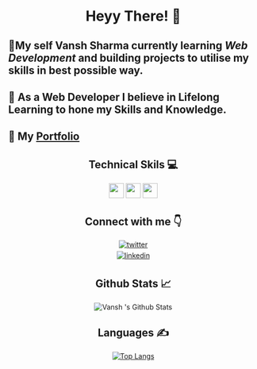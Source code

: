 <div align="center"><h1><b>  Heyy There! 👋</b></h1></div>

##  🚀My self **Vansh Sharma** currently learning **_Web Development_** and building projects to utilise my skills in best possible way. ##

## 📌 As a Web Developer  I believe in Lifelong Learning to hone my Skills and Knowledge. ##

## 📁 My [Portfolio](https://vanshsharma.netlify.app/)


<div align="center"><h2> Technical Skils 💻 </h2>

  
<img src="https://user-images.githubusercontent.com/81517284/120500383-6cc5f200-c3de-11eb-9dc0-3c037275f6e6.png" height="30"/> <img src="https://user-images.githubusercontent.com/81517284/120501128-fbd30a00-c3de-11eb-907a-0bc4386fc4e3.png" height="30"/>
<img src="https://upload.wikimedia.org/wikipedia/commons/thumb/3/3f/Git_icon.svg/1024px-Git_icon.svg.png" height="30"/>
</div>
<div align="center"> <h2> Connect with me 👇</h2> 


<div align="center"> 
<a href="https://twitter.com/Vanshsh2701" target="_blank"> <img src=https://img.shields.io/badge/twitter-%2300acee.svg?&style=for-the-badge&logo=twitter&logoColor=white alt=twitter style="margin-bottom: 5px;" /> </div>

<div laign="center">
  <a href="https://www.linkedin.com/in/vanshsharma27/" target="_blank"> <img  src=https://img.shields.io/badge/linkedin-%231E77B5.svg?&style=for-the-badge&logo=linkedin&logoColor=white alt=linkedin style="margin-bottom: 5px;" />
</a>
  
  
</div>
  
  
  <div align="center"><h2>Github Stats 📈 </h2>
    
  ![Vansh 's Github Stats](https://github-readme-stats.vercel.app/api?username=VanshSh&show_icons=true&theme=radical)
    
  </div>
  
  <div align="center"><h2>Languages ✍️ </h2></div>
    
   
  [![Top Langs](https://github-readme-stats.vercel.app/api/top-langs/?username=VanshSh&langs_count=8)](https://github.com/VanshSh/github-readme-stats)


